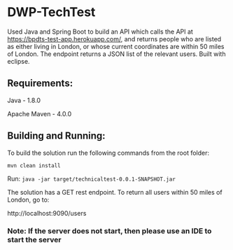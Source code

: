 # DWP-TechTest

Used Java and Spring Boot to build an API which calls the API at https://bpdts-test-app.herokuapp.com/, and returns people who are listed as either living in London, or whose current coordinates are within 50 miles of London. The endpoint returns a JSON list of the relevant users. Built with eclipse.

## Requirements:

Java - 1.8.0

Apache Maven - 4.0.0


## Building and Running:
To build the solution run the following commands from the root folder:

```mvn clean install```

Run: ```java -jar target/technicaltest-0.0.1-SNAPSHOT.jar```

The solution has a GET rest endpoint. To return all users within 50 miles of London, go to:

http://localhost:9090/users

### Note: If the server does not start, then please use an IDE to start the server
